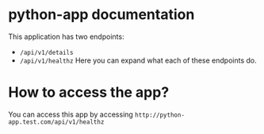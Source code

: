 # python-app documentation

This application has two endpoints:
- `/api/v1/details`
- `/api/v1/healthz`
Here you can expand what each of these endpoints do.

# How to access the app?

You can access this app by accessing `http://python-app.test.com/api/v1/healthz`
